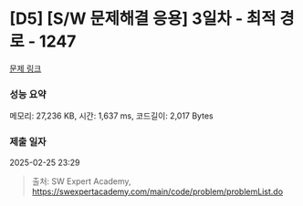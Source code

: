 # [D5] [S/W 문제해결 응용] 3일차 - 최적 경로 - 1247 

[문제 링크](https://swexpertacademy.com/main/code/problem/problemDetail.do?contestProbId=AV15OZ4qAPICFAYD) 

### 성능 요약

메모리: 27,236 KB, 시간: 1,637 ms, 코드길이: 2,017 Bytes

### 제출 일자

2025-02-25 23:29



> 출처: SW Expert Academy, https://swexpertacademy.com/main/code/problem/problemList.do